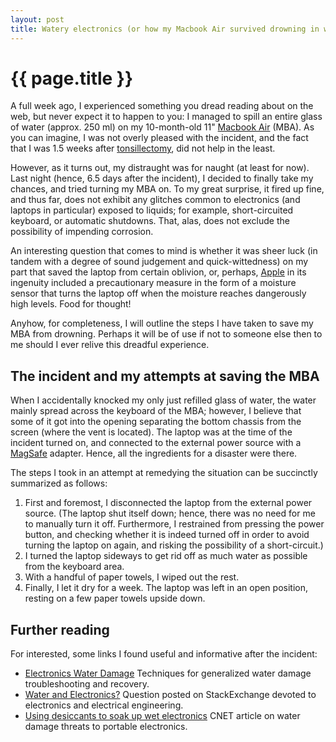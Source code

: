 ```yaml
---
layout: post
title: Watery electronics (or how my Macbook Air survived drowning in water)
---
```


# {{ page.title }}

A full week ago, I experienced something you dread reading about on the web, but never expect it to happen to you: I managed to spill an entire glass of water (approx. 250 ml) on my 10-month-old 11" [Macbook Air](http://www.apple.com/macbookair/) (MBA). As you can imagine, I was not overly pleased with the incident, and the fact that I was 1.5 weeks after [tonsillectomy](http://en.wikipedia.org/wiki/Tonsillectomy), did not help in the least.

However, as it turns out, my distraught was for naught (at least for now). Last night (hence, 6.5 days after the incident), I decided to finally take my chances, and tried turning my MBA on. To my great surprise, it fired up fine, and thus far, does not exhibit any glitches common to electronics (and laptops in particular) exposed to liquids; for example, short-circuited keyboard, or automatic shutdowns. That, alas, does not exclude the possibility of impending corrosion.

An interesting question that comes to mind is whether it was sheer luck (in tandem with a degree of sound judgement and quick-wittedness) on my part that saved the laptop from certain oblivion, or, perhaps, [Apple](http://www.apple.com/) in its ingenuity included a precautionary measure in the form of a moisture sensor that turns the laptop off when the moisture reaches dangerously high levels. Food for thought!

Anyhow, for completeness, I will outline the steps I have taken to save my MBA from drowning. Perhaps it will be of use if not to someone else then to me should I ever relive this dreadful experience.

## The incident and my attempts at saving the MBA

When I accidentally knocked my only just refilled glass of water, the water mainly spread across the keyboard of the MBA; however, I believe that some of it got into the opening separating the bottom chassis from the screen (where the vent is located). The laptop was at the time of the incident turned on, and connected to the external power source with a [MagSafe](http://en.wikipedia.org/wiki/MagSafe) adapter. Hence, all the ingredients for a disaster were there.

The steps I took in an attempt at remedying the situation can be succinctly summarized as follows:

1. First and foremost, I disconnected the laptop from the external power source. (The laptop shut itself down; hence, there was no need for me to manually turn it off. Furthermore, I restrained from pressing the power button, and checking whether it is indeed turned off in order to avoid turning the laptop on again, and risking the possibility of a short-circuit.)
2. I turned the laptop sideways to get rid off as much water as possible from the keyboard area.
3. With a handful of paper towels, I wiped out the rest.
4. Finally, I let it dry for a week. The laptop was left in an open position, resting on a few paper towels upside down.

## Further reading

For interested, some links I found useful and informative after the incident:

+ [Electronics Water Damage](http://www.ifixit.com/Wiki/Electronics_Water_Damage) Techniques for generalized water damage troubleshooting and recovery.
+ [Water and Electronics?](http://electronics.stackexchange.com/questions/14196/water-and-electronics) Question posted on StackExchange devoted to electronics and electrical engineering.
+ [Using desiccants to soak up wet electronics](http://reviews.cnet.com/8301-13727_7-57330736-263/using-desiccants-to-soak-up-wet-electronics/) CNET article on water damage threats to portable electronics.